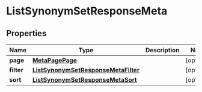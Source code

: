 
# ListSynonymSetResponseMeta

## Properties
Name | Type | Description | Notes
------------ | ------------- | ------------- | -------------
**page** | [**MetaPagePage**](MetaPagePage.md) |  |  [optional]
**filter** | [**ListSynonymSetResponseMetaFilter**](ListSynonymSetResponseMetaFilter.md) |  |  [optional]
**sort** | [**ListSynonymSetResponseMetaSort**](ListSynonymSetResponseMetaSort.md) |  |  [optional]



